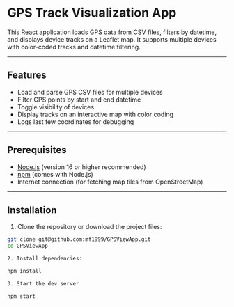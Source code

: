 # GPS Track Visualization App

This React application loads GPS data from CSV files, filters by datetime, and displays device tracks on a Leaflet map. It supports multiple devices with color-coded tracks and datetime filtering.

---

## Features

- Load and parse GPS CSV files for multiple devices
- Filter GPS points by start and end datetime
- Toggle visibility of devices
- Display tracks on an interactive map with color coding
- Logs last few coordinates for debugging

---

## Prerequisites

- [Node.js](https://nodejs.org/) (version 16 or higher recommended)
- [npm](https://www.npmjs.com/) (comes with Node.js)
- Internet connection (for fetching map tiles from OpenStreetMap)

---

## Installation

1. Clone the repository or download the project files:

```bash
git clone git@github.com:mf1999/GPSViewApp.git
cd GPSViewApp

2. Install dependencies:

npm install

3. Start the dev server

npm start
